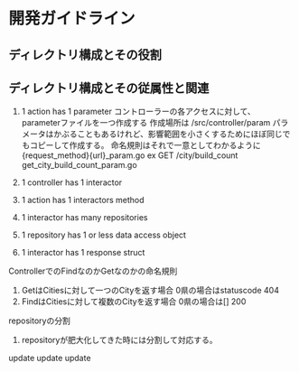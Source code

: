 # 開発ガイドライン
## ディレクトリ構成とその役割

## ディレクトリ構成とその従属性と関連

1. 1 action has 1 parameter
コントローラーの各アクセスに対して、parameterファイルを一つ作成する
作成場所は /src/controller/param
パラメータはかぶることもあるけれど、影響範囲を小さくするためにほぼ同じでもコピーして作成する。
命名規則はそれで一意としてわかるように
{request_method}{url}_param.go
ex
GET /city/build_count
get_city_build_count_param.go

2. 1 controller has 1 interactor

3. 1 action has 1 interactors method

4. 1 interactor has many repositories

5. 1 repository has 1 or less data access object

6. 1 interactor has 1 response struct


ControllerでのFindなのかGetなのかの命名規則
1. GetはCitiesに対して一つのCityを返す場合
0県の場合はstatuscode 404
1. FindはCitiesに対して複数のCityを返す場合
0県の場合は[] 200


repositoryの分割
1. repositoryが肥大化してきた時には分割して対応する。

update
update
update
